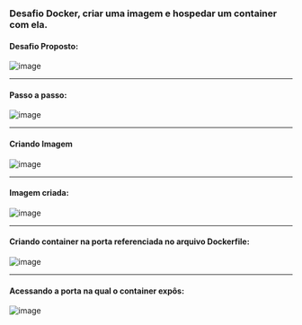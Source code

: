 ### Desafio Docker, criar uma imagem e hospedar um container com ela.

#### Desafio Proposto:

![image](https://user-images.githubusercontent.com/69221000/197363892-d5c210e3-d7e5-4e59-b071-f7a9fbc85e00.png)

<hr>

#### Passo a passo:

![image](https://user-images.githubusercontent.com/69221000/197363492-1c49da36-e7c2-4cd9-ba72-408627360acd.png)

<hr>

#### Criando Imagem

![image](https://user-images.githubusercontent.com/69221000/197363712-041762e2-0613-4d2d-8e6d-117b22c52d45.png)

<hr>

#### Imagem criada:

![image](https://user-images.githubusercontent.com/69221000/197363725-3c82da4c-c620-4d6c-92c5-ece3b421eb47.png)

<hr>

#### Criando container na porta referenciada no arquivo Dockerfile:

![image](https://user-images.githubusercontent.com/69221000/197363732-9e422a98-d515-4421-9e58-a8ba1299f3a6.png)

<hr>

#### Acessando a porta na qual o container expôs:

![image](https://user-images.githubusercontent.com/69221000/197363744-91ed2c36-da6c-470e-9e91-0a3526fd64b4.png)

